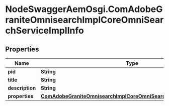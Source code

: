 # NodeSwaggerAemOsgi.ComAdobeGraniteOmnisearchImplCoreOmniSearchServiceImplInfo

## Properties

Name | Type | Description | Notes
------------ | ------------- | ------------- | -------------
**pid** | **String** |  | [optional] 
**title** | **String** |  | [optional] 
**description** | **String** |  | [optional] 
**properties** | [**ComAdobeGraniteOmnisearchImplCoreOmniSearchServiceImplProperties**](ComAdobeGraniteOmnisearchImplCoreOmniSearchServiceImplProperties.md) |  | [optional] 


